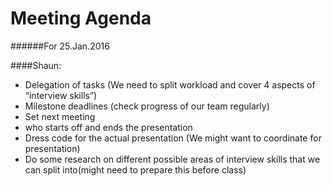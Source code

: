 Meeting Agenda
==============
######For 25.Jan.2016

####Shaun:
- Delegation of tasks (We need to split workload and cover 4 aspects of “interview skills”)
- Milestone deadlines (check progress of our team regularly)
- Set next meeting
- who starts off and ends the presentation
- Dress code for the actual presentation (We might want to coordinate for presentation)
- Do some research on different possible areas of interview skills that we can split into(might need to prepare this before class)

